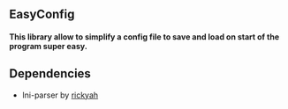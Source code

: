 ## EasyConfig

#### This library allow to simplify a config file to save and load on start of the program super easy.

## Dependencies

 * Ini-parser by [rickyah](https://www.nuget.org/profiles/rickyah)
